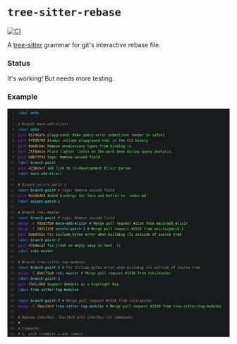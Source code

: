 # `tree-sitter-rebase`

[![CI](https://github.com/the-mikedavis/tree-sitter-rebase/actions/workflows/ci.yml/badge.svg)](https://github.com/the-mikedavis/tree-sitter-rebase/actions/workflows/ci.yml)

A [tree-sitter](https://tree-sitter.github.io/tree-sitter/) grammar for git's interactive rebase file.

### Status

It's working! But needs more testing.

### Example

<img src="assets/highlight-rebase-merges.png" width="600"/>

